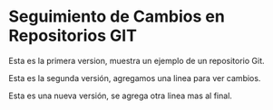 # Seguimiento de Cambios en Repositorios GIT

Esta es la primera version, muestra un ejemplo de un repositorio Git.

Esta es la segunda versión, agregamos una linea para ver cambios.

Esta es una nueva versión, se agrega otra linea mas al final.